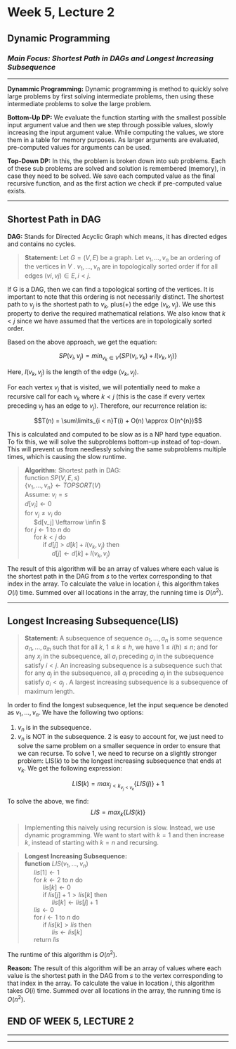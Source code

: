 # **Week 5, Lecture 2**
## **Dynamic Programming**
### _**Main Focus:** Shortest Path in DAGs and Longest Increasing Subsequence_
----

**Dynammic Programming:** Dynamic programming is method to quickly solve large problems by first solving intermediate problems, then using these intermediate problems to solve the large problem.

**Bottom-Up DP:** We evaluate the function starting with the smallest possible input argument value and then we step through possible values, slowly increasing the input argument value. While computing the values, we store them in a table for memory purposes. As larger arguments are evaluated, pre-computed values for arguments can be used. 

**Top-Down DP:** In this, the problem is broken down into sub problems. Each of these sub problems are solved and solution is remembered (memory), in case they need to be solved. We save each computed value as the final recursive function, and as the first action we check if pre-computed value exists. 

-----

## **Shortest Path in DAG**
**DAG:** Stands for Directed Acyclic Graph which means, it has directed edges and contains no cycles. 

>**Statement:** Let $G = (V,E)$ be a graph. Let $v_1,..., v_n$ be an ordering of the vertices in $V$ . $v_1,..., v_n$ are in topologically sorted order if for all edges $(vi, vj) \in E, i < j$.

If G is a DAG, then we can find a topological sorting of the vertices. It is important to note that this ordering is not necessarily distinct. The shortest path to $v_j$ is the shortest path to $v_k$, plus($+$) the edge $(v_k, v_j)$. We use this property to derive the required mathematical relations. We also know that $k < j$ since we have assumed that the vertices are in topologically sorted order.

Based on the above approach, we get the equation:

$$SP(v_i,v_j) = min_{v_k \in V}\{SP(v_i, v_k) + l(v_k, v_j)\}$$

Here, $l(v_k, v_j)$ is the length of the edge $(v_k, v_j).$

For each vertex $v_j$ that is visited, we will potentially need to make a recursive call for each $v_k$ where $k < j$ (this is the case if every vertex preceding $v_j$ has an edge to $v_j$). Therefore, our recurrence relation is:

$$T(n) = \sum\limits_{i < n}T(i) + O(n) \approx O(n^{n})$$

This is calculated and computed to be slow as is a NP hard type equation. To fix this, we will solve the subproblems bottom-up instead of top-down. This will prevent us from needlessly solving the same subproblems multiple times, which is causing the slow runtime. 

>**Algorithm:** Shortest path in DAG: <br>
function $SP(V,E,s)$ <br>
$\{v_1,...,v_n\} \leftarrow TOPSORT(V)$ <br>
Assume: $v_i=s$ <br>
$d[v_i] \leftarrow 0$<br>
for $v_j \ne v_i$ do<br>
$\quad$ $d[v_j] \leftarrow \infin $<br>
for $j \leftarrow 1$ to $n$ do<br>
$\quad$ for $k < j$ do<br>
$\quad$ $\quad$ if $d[ j] > d[k] +l(v_k, v_j)$ then<br>
$\quad$ $\quad$ $\quad$ $d[ j] \leftarrow d[k] +l(v_k, v_j)$

The result of this algorithm will be an array of values where each value is the shortest path in the DAG from $s$ to the vertex corresponding to that index in the array. To calculate the value in location $i$, this algorithm takes $O(i)$ time. Summed over all locations in the array, the running time is $O(n^2)$.

-----
## **Longest Increasing Subsequence(LIS)**

>**Statement:** A subsequence of sequence $a_1,..., a_n$ is some sequence $a_{i1} ,..., a_{ih}$ such that for all $k$, $1 \le k \le h$, we have $1 ≤ i(h) ≤ n$; and for any $x_j$ in the subsequence, all $a_i$ preceding $a_j$ in the subsequence satisfy $i < j$. An increasing subsequence is a subsequence such that for any $a_j$ in the subsequence, all $a_i$ preceding $a_j$ in the subsequence satisfy $a_i < a_j$ . A largest increasing subsequence is a subsequence of maximum length.

In order to find the longest subsequence, let the input sequence be denoted as $v_1,..., v_n$. We have the following two options:
1. $v_n$ is in the subsequence.
2. $v_n$ is NOT in the subsequence.
2 is easy to account for, we just need to solve the same problem on a smaller sequence in order to ensure that we can recurse. 
To solve 1, we need to recurse on a slightly stronger problem: LIS($k$) to be the longest increasing subsequence that ends at $v_k$. We get the following expression:

$$LIS(k) = max_{j<k_{v_j<v_k}} \{LIS(j)\} + 1$$

To solve the above, we find:
$$LIS = max{_k} \{LIS(k)\}$$

>Implementing this naively using recursion is slow. Instead, we use dynamic programming. We want to start with $k = 1$ and then increase $k$, instead of starting with $k = n$ and recursing.

>**Longest Increasing Subsequence:** <br>
**function** $LIS(v_1,..., v_n)$<br>
$\quad$ $lis[1] \leftarrow 1$<br>
$\quad$ for $k \leftarrow 2$ to $n$ do<br>
$\quad$ $\quad$ $lis[k] \leftarrow 0$<br>
$\quad$ $\quad$ if $lis[ j] +1 > lis[k]$ then<br>
$\quad$ $\quad$ $\quad$ $lis[k] \leftarrow lis[ j] +1$<br>
$\quad$ $lis \leftarrow 0$<br>
$\quad$ for $i \leftarrow 1$ to $n$ do<br>
$\quad$ $\quad$ if $lis[k] > lis$ then<br>
$\quad$ $\quad$ $\quad$ $lis \leftarrow lis[k]$<br>
$\quad$ return $lis$<br>

The runtime of this algorithm is $O(n^2)$. 

**Reason:** The result of this algorithm will be an array of values where each value is the shortest path in the DAG from $s$ to the vertex corresponding to that index in the array. To calculate the value in location $i$, this algorithm takes $O(i)$ time. Summed over all locations in the array, the running time is $O(n^2)$.

## **END OF WEEK 5, LECTURE 2**
-----
-----


